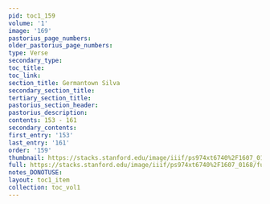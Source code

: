 ```yaml
---
pid: toc1_159
volume: '1'
image: '169'
pastorius_page_numbers: 
older_pastorius_page_numbers: 
type: Verse
secondary_type: 
toc_title: 
toc_link: 
section_title: Germantown Silva
secondary_section_title: 
tertiary_section_title: 
pastorius_section_header: 
pastorius_description: 
contents: 153 - 161
secondary_contents: 
first_entry: '153'
last_entry: '161'
order: '159'
thumbnail: https://stacks.stanford.edu/image/iiif/ps974xt6740%2F1607_0168/full/100,/0/default.jpg
full: https://stacks.stanford.edu/image/iiif/ps974xt6740%2F1607_0168/full/full/0/default.jpg
notes_DONOTUSE: 
layout: toc1_item
collection: toc_vol1
---
```


